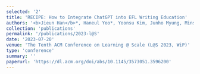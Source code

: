 ```yaml
---
selected: '2'
title: 'RECIPE: How to Integrate ChatGPT into EFL Writing Education'
authors: '<b>Jieun Han</b>*, Haneul Yoo*, Yoonsu Kim, Junho Myung, Minsun Kim, Hyunseung Lim, Juho Kim, Tak Yeon Lee, Hwajung Hong, So-Yeon Ahn, Alice Oh'
collection: 'publications'
permalink: '/publications/2023-l@S'
date: '2023-07-20'
venue: 'The Tenth ACM Conference on Learning @ Scale (L@S 2023, WiP)'
type: 'conference'
summary: ''
paperurl: 'https://dl.acm.org/doi/abs/10.1145/3573051.3596200'
---
```


